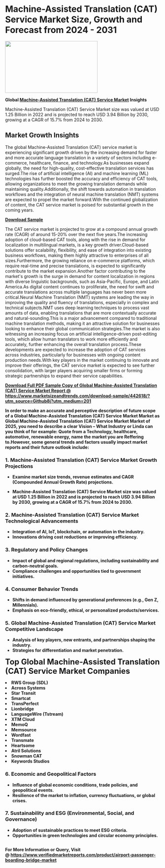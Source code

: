 <H1>Machine-Assisted Translation (CAT) Service Market Size, Growth and Forecast from 2024 - 2031</H1><img class="aligncenter size-medium wp-image-584254" src="https://thirdeyenews.in/wp-content/uploads/2024/09/Global-Market-Research-300x168.jpeg" alt="" width="300" height="168" /><p><strong>Global&nbsp;<a href="https://www.marketsizeandtrends.com/download-sample/442618/?utm_source=Github8j?utm_medium=201">Machine-Assisted Translation (CAT) Service Market</a> Insights</strong></p><p>Machine-Assisted Translation (CAT) Service Market size was valued at USD 1.25 Billion in 2022 and is projected to reach USD 3.94 Billion by 2030, growing at a CAGR of 15.7% from 2024 to 2030.</p><p><h2>Market Growth Insights</h2> <p>The global Machine-Assisted Translation (CAT) service market is experiencing significant growth driven by the increasing demand for faster and more accurate language translation in a variety of sectors including e-commerce, healthcare, finance, and technology.As businesses expand globally, the need for high-quality, cost-effective translation services has surged.The rise of artificial intelligence (AI) and machine learning (ML) technologies has further boosted the accuracy and efficiency of CAT tools, allowing organizations to meet the growing translation demands while maintaining quality.Additionally, the shift towards automation in translation workflows and the integration of neural machine translation (NMT) systems are expected to propel the market forward.With the continued globalization of content, the CAT service market is poised for substantial growth in the coming years.</p> <p><strong><a href="#">Download Sample</a></strong></p> <p>The CAT service market is projected to grow at a compound annual growth rate (CAGR) of around 15-20% over the next five years.The increasing adoption of cloud-based CAT tools, along with the rise in demand for localization in multilingual markets, is a key growth driver.Cloud-based solutions offer scalability, flexibility, and ease of integration into existing business workflows, making them highly attractive to enterprises of all sizes.Furthermore, the growing reliance on e-commerce platforms, which require real-time and precise translations, is expected to significantly contribute to the market expansion.Another factor contributing to the market's growth is the surge in demand for content localization in regions with diverse linguistic backgrounds, such as Asia-Pacific, Europe, and Latin America.As digital content continues to proliferate, the need for swift and accurate translations across multiple languages has never been more critical.Neural Machine Translation (NMT) systems are leading the way in improving the quality and fluency of translations, especially in complex and technical subjects.NMT uses deep learning techniques to process vast amounts of data, enabling translations that are more contextually accurate and natural-sounding.This is a major advancement compared to traditional machine translation methods, making it an attractive solution for businesses looking to enhance their global communication strategies.The market is also witnessing an increasing focus on artificial intelligence-driven post-editing tools, which allow human translators to work more efficiently and accurately, further enhancing the overall translation process.These developments are expected to increase the adoption of CAT services across industries, particularly for businesses with ongoing content production needs.With key players in the market continuing to innovate and improve their offerings, the CAT service market is expected to see further consolidation, with larger players acquiring smaller firms or forming strategic partnerships to expand their service capabilities.<p><strong><a href="#"></p><p><span class=""><strong>Download Full PDF Sample Copy of Global Machine-Assisted Translation (CAT) Service Market Report</strong> @ <a href="https://www.marketsizeandtrends.com/download-sample/442618/?utm_source=Github8j?utm_medium=201" target="_blank">https://www.marketsizeandtrends.com/download-sample/442618/?utm_source=Github8j?utm_medium=201</a></span></p><p>In order to make an accurate and perceptive description of future scope of a Global&nbsp;Machine-Assisted Translation (CAT) Service Market Market as Global&nbsp;Machine-Assisted Translation (CAT) Service Market Market of 2025, you need to describe a clear Vision &ndash; What Industry or Linda can you think of for example: Quote from a Technology, healthcare, automotive, renewable energy, name the market you are Reffering to.However, some general trends and factors usually impact market reports and their future outlook include:</p><h3>1.&nbsp;<strong>Machine-Assisted Translation (CAT) Service Market Growth Projections</strong></h3><ul><li>Examine market size trends, revenue estimates and CAGR (Compounded Annual Growth Rate) projections.</li><li><p>Machine-Assisted Translation (CAT) Service Market size was valued at USD 1.25 Billion in 2022 and is projected to reach USD 3.94 Billion by 2030, growing at a CAGR of 15.7% from 2024 to 2030.</p></li></ul><h3>2.&nbsp;<strong>Machine-Assisted Translation (CAT) Service Market Technological Advancements</strong></h3><ul><li>Integration of AI, IoT, blockchain, or automation in the industry.</li><li>Innovations driving cost reductions or improving efficiency.</li></ul><h3>3.&nbsp;<strong>Regulatory and Policy Changes</strong></h3><ul><li>Impact of global and regional regulations, including sustainability and carbon-neutral goals.</li><li>Compliance challenges and opportunities tied to government initiatives.</li></ul><h3>4.&nbsp;<strong>Consumer Behavior Trends</strong></h3><ul><li>Shifts in demand influenced by generational preferences (e.g., Gen Z, Millennials).</li><li>Emphasis on eco-friendly, ethical, or personalized products/services.</li></ul><h3>5.&nbsp;<strong>Global Machine-Assisted Translation (CAT) Service Market Competitive Landscape</strong></h3><ul><li>Analysis of key players, new entrants, and partnerships shaping the industry.</li><li>Strategies for differentiation and market penetration.</li></ul><p data-pm-slice="1 1 []"><span style="color: inherit; font-family: inherit; font-size: 25px;">Top Global Machine-Assisted Translation (CAT) Service Market Companies</span></p><div class="" data-test-id=""><p><li>RWS Group (SDL)</li><li> Across Systems</li><li> Star Transit</li><li> Smartcat</li><li> TransPerfect</li><li> Lionbridge</li><li> LanguageWire (Tstream)</li><li> XTM Cloud</li><li> MemoQ</li><li> Memsource</li><li> Wordfast</li><li> Transmate</li><li> Heartsome</li><li> Atril Solutions</li><li> Snowman CAT</li><li> Keywords Studios</li></p></div><h3>6.&nbsp;<strong>Economic and Geopolitical Factors</strong></h3><ul><li>Influence of global economic conditions, trade policies, and geopolitical events.</li><li>Resilience of the market to inflation, currency fluctuations, or global crises.</li></ul><h3>7.&nbsp;<strong>Sustainability and ESG (Environmental, Social, and Governance)</strong></h3><ul><li>Adoption of sustainable practices to meet ESG criteria.</li><li>Opportunities in green technologies and circular economy principles.</li></ul><h2><strong style="font-size: 14px;">For More Information or Query, Visit @&nbsp;</strong><a style="background-color: #ffffff; font-size: 14px;" href="https://www.marketsizeandtrends.com/report/machine-assisted-translation-cat-service-market/" target="_blank">https://www.verifiedmarketreports.com/product/airport-passenger-boarding-bridge-market</a></h2>